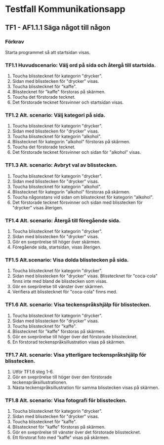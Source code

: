 # Testfall Kommunikationsapp #
## TF1 - AF1.1.1 Säga något till någon ##

### Förkrav ###
Starta programmet så att startsidan visas.

### TF1.1 Huvudscenario: Välj ord på sida och återgå till startsida. ###

1. Toucha blisstecknet för kategorin "drycker".
2. Sidan med blisstecken för "drycker" visas.
3. Toucha blisstecknet för "kaffe".
4. Blisstecknet för "kaffe" förstoras på skärmen.
5. Toucha det förstorade tecknet.
6. Det förstorade tecknet försvinner och startsidan visas.

### TF1.2 Alt. scenario: Välj kategori på sida. ###

1. Toucha blisstecknet för kategorin "drycker".
2. Sidan med blisstecken för "drycker" visas.
3. Toucha blisstecknet för kategorin "alkohol".
4. Blisstecknet för kategorin "alkohol" förstoras på skärmen.
5. Toucha det förstorade tecknet.
6. Det förstorade tecknet försvinner och sidan för "alkohol" visas.

### TF1.3 Alt. scenario: Avbryt val av blisstecken. ###

1. Toucha blisstecknet för kategorin "drycker".
2. Sidan med blisstecken för "drycker" visas.
3. Toucha blisstecknet för kategorin "alkohol".
4. Blisstecknet för kategorin "alkohol" förstoras på skärmen.
5. Toucha någonstans vid sidan om blisstecknet för kategorin "alkohol".
6. Det förstorade tecknet försvinner och sidan med blisstecken för "drycker" visas återigen.

### TF1.4 Alt. scenario: Återgå till föregående sida. ###

1. Toucha blisstecknet för kategorin "drycker".
2. Sidan med blisstecken för "drycker" visas.
3. Gör en sveprörelse till höger över skärmen.
4. Föregående sida, startsidan, visas återigen.

### TF1.5 Alt.scenario: Visa dolda blisstecken på sida. ###

1. Toucha blisstecknet för kategorin "drycker".
2. Sidan med blisstecken för "drycker" visas. Blisstecknet för "coca-cola" finns inte med bland de blisstecken som visas.
3. Gör en sveprörelse till vänster över skärmen.
4. Verifiera att blisstecknet för "coca-cola" finns med.

### TF1.6 Alt. scenario: Visa teckenspråkshjälp för blisstecken. ###

1. Toucha blisstecknet för kategorin "drycker".
2. Sidan med blisstecken för "drycker" visas.
3. Toucha blisstecknet för "kaffe".
4. Blisstecknet för "kaffe" förstoras på skärmen.
5. Gör en sveprörelse till höger över det förstorade blisstecknet.
6. En förstorad teckenspråksillustration visas på skärmen.

### TF1.7 Alt. scenario: Visa ytterligare teckenspråkshjälp för blisstecken. ###

1. Utför TF1.6 steg 1-6.
2. Gör en sveprörelse till höger över den förstorade teckenspråksillustrationen.
3. Nästa teckenspråksillustration för samma blisstecken visas på skärmen.

### TF1.8 Alt. scenario: Visa fotografi för blisstecken. ###

1. Toucha blisstecknet för kategorin "drycker".
2. Sidan med blisstecken för "drycker" visas.
3. Toucha blisstecknet för "kaffe".
4. Blisstecknet för "kaffe" förstoras på skärmen.
5. Gör en sveprörelse till vänster över det förstorade blisstecknet.
6. Ett förstorat foto med "kaffe" visas på skärmen.
